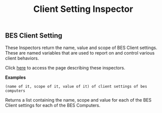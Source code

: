 ﻿---
title: Client Setting Inspector
---

## BES Client Setting

These Inspectors return the name, value and scope of BES Client settings. 
These are named variables that are used to report on and control various client behaviors.

Click [here](/relevance/reference/bes-client-setting.html) to access the page describing these inspectors.

**Examples**

```relevance
(name of it, scope of it, value of it) of client settings of bes computers 
```

Returns a list containing the name, scope and value for each of the BES Client settings for each of the BES Computers.

